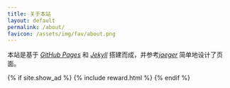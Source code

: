 ```yaml
---
title: 关于本站
layout: default
permalink: /about/
favicon: /assets/img/fav/about.png
---
```


本站是基于 [<i>GitHub Pages</i>](https://pages.github.com/) 和 [<i>Jekyll</i>](http://jekyllrb.com/) 搭建而成，并参考[<i>jaeger</i>](http://jaeger.itscoder.com/) 简单地设计了页面。

{% if site.show_ad %}
  {% include reward.html %}
{% endif %}

